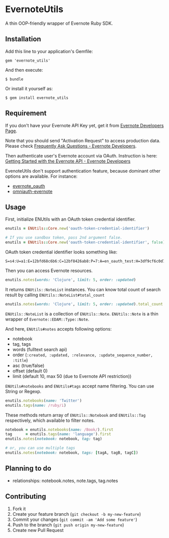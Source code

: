 # EvernoteUtils

A thin OOP-friendly wrapper of Evernote Ruby SDK.


## Installation

Add this line to your application's Gemfile:

    gem 'evernote_utils'

And then execute:

    $ bundle

Or install it yourself as:

    $ gem install evernote_utils


## Requirement

If you don't have your Evernote API Key yet, get it from [Evernote Developers Page](http://dev.evernote.com/doc/).

Note that you should send "Activation Request" to access production data. Please check [Frequently Ask Questions - Evernote Developers](http://dev.evernote.com/support/faq.php#activatekey).

Then authenticate user's Evernote account via OAuth. Instruction is here: [Getting Started with the Evernote API - Evernote Developers](http://dev.evernote.com/doc/start/ruby.php)


EvenoteUtils don't support authentication feature, because dominant other options are available. For instance:

* [evernote_oauth](https://github.com/fourfour/evernote_oauth)
* [omniauth-evernote](https://github.com/szimek/omniauth-evernote)


## Usage

First, initialize ENUtils with an OAuth token credential identifier.

```ruby
enutils = ENUtils::Core.new('oauth-token-credential-identifier')

# If you use sandbox token, pass 2nd argument false.
enutils = ENUtils::Core.new('oauth-token-credential-identifier', false)
```

OAuth token credential identifier looks something like:

    S=s4:U=a1:E=12bfd68c6b6:C=12bf8426ab8:P=7:A=en_oauth_test:H=3df9cf6c0d7bc410824c80231e64dbe1

Then you can access Evernote resources.

```ruby
enutils.notes(words: 'Clojure', limit: 5, order: :updated)
```

It returns `ENUtils::NoteList` instances. You can know total count of search result by calling `ENUtils::NoteList#total_count`

```ruby
enutils.notes(words: 'Clojure', limit: 5, order: :updated).total_count #=> 150
```

`ENUtils::NoteList` is a collection of `ENUtils::Note`. `ENUtils::Note` is a thin wrapper of `Evernote::EDAM::Type::Note`.


And here, `ENUtils#notes` accepts following options:

* notebook
* tag, tags
* words (fulltext search api)
* order (`:created, :updated, :relevance, :update_sequence_number, :title`)
* asc (true/false)
* offset (default 0)
* limit (default 10, max 50 (due to Evernote API restriction))

`ENUtils#notebooks` and `ENUtils#tags` accept name filtering. You can use String or Regexp.

```ruby
enutils.notebooks(name: 'Twitter')
enutils.tags(name: /ruby/i)
```

These methods return array of `ENUtils::Notebook` and `ENUtils::Tag` respectively, which available to filter notes.

```ruby
notebook = enutils.notebooks(name: /Book/).first
tag      = enutils.tags(name: 'language').first
enutils.notes(notebook: notebook, tag: tag)

# or, you can use multiple tags
enutils.notes(notebook: notebook, tags: [tagA, tagB, tagC])
```

## Planning to do

* relationships: notebook.notes, note.tags, tag.notes


## Contributing

1. Fork it
2. Create your feature branch (`git checkout -b my-new-feature`)
3. Commit your changes (`git commit -am 'Add some feature'`)
4. Push to the branch (`git push origin my-new-feature`)
5. Create new Pull Request
